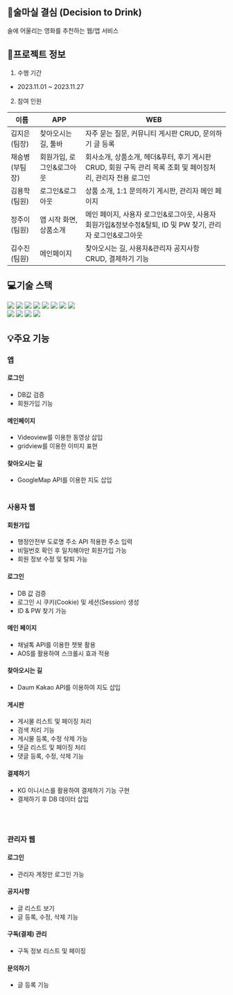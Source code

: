 ## 🍷술마실 결심 (Decision to Drink)
술에 어울리는 영화를 추천하는 웹/앱 서비스



## 📜프로젝트 정보
1. 수행 기간
* 2023.11.01 ~ 2023.11.27

2. 참여 인원

|이름|APP|WEB|
|------|---|---|
|김지은(팀장)|찾아오시는 길, 툴바|자주 묻는 질문, 커뮤니티 게시판 CRUD, 문의하기 글 등록|
|채승병(부팀장)|회원가입, 로그인&로그아웃|회사소개, 상품소개, 헤더&푸터, 후기 게시판 CRUD, 회원 구독 관리 목록 조회 및 페이징처리, 관리자 전용 로그인|
|김용학(팀원)|로그인&로그아웃|상품 소개, 1:1 문의하기 게시판, 관리자 메인 페이지|
|정주이(팀원)|앱 시작 화면, 상품소개|메인 페이지, 사용자 로그인&로그아웃, 사용자 회원가입&정보수정&탈퇴, ID 및 PW 찾기, 관리자 로그인&로그아웃|
|김수진(팀원)|메인페이지|찾아오시는 길, 사용자&관리자 공지사항 CRUD, 결제하기 기능|


## 💻기술 스택
<img src="https://img.shields.io/badge/java-007396?style=for-the-badge&logo=java&logoColor=white"> <img src="https://img.shields.io/badge/html5-E34F26?style=for-the-badge&logo=html5&logoColor=white"> 
  <img src="https://img.shields.io/badge/css-1572B6?style=for-the-badge&logo=css3&logoColor=white"> 
  <img src="https://img.shields.io/badge/javascript-F7DF1E?style=for-the-badge&logo=javascript&logoColor=black"> 
  <img src="https://img.shields.io/badge/jquery-0769AD?style=for-the-badge&logo=jquery&logoColor=white"> <img src="https://img.shields.io/badge/oracle-F80000?style=for-the-badge&logo=oracle&logoColor=white"> <img src="https://img.shields.io/badge/react-61DAFB?style=for-the-badge&logo=react&logoColor=black"> 
  <img src="https://img.shields.io/badge/vue.js-4FC08D?style=for-the-badge&logo=vue.js&logoColor=white"> <br>
  <img src="https://img.shields.io/badge/springboot-6DB33F?style=for-the-badge&logo=springboot&logoColor=white"> <img src="https://img.shields.io/badge/spring-6DB33F?style=for-the-badge&logo=spring&logoColor=white"> <img src="https://img.shields.io/badge/apache tomcat-F8DC75?style=for-the-badge&logo=apachetomcat&logoColor=white">
  <img src="https://img.shields.io/badge/android-34A853?style=for-the-badge&logo=android&logoColor=white">

## 💡주요 기능
### 앱
#### 로그인
- DB값 검증
- 회원가입 기능

#### 메인페이지
- Videoview를 이용한 동영상 삽입
- gridview를 이용한 이미지 표현

#### 찾아오시는 길 
- GoogleMap API를 이용한 지도 삽입
<br><br>
### 사용자 웹
#### 회원가입
- 행정안전부 도로명 주소 API 적용한 주소 입력
- 비밀번호 확인 후 일치해야만 회원가입 가능
- 회원 정보 수정 및 탈퇴 가능

#### 로그인
- DB 값 검증
- 로그인 시 쿠키(Cookie) 및 세션(Session) 생성
- ID & PW 찾기 가능

#### 메인 페이지
- 채널톡 API를 이용한 챗봇 활용
- AOS를 활용하여 스크롤시 효과 적용

#### 찾아오시는 길
- Daum Kakao API를 이용하여 지도 삽입

#### 게시판
- 게시물 리스트 및 페이징 처리
- 검색 처리 기능
- 게시물 등록, 수정 삭제 가능
- 댓글 리스트 및 페이징 처리
- 댓글 등록, 수정, 삭제 기능

#### 결제하기
- KG 이니시스를 활용하여 결제하기 기능 구현
- 결제하기 후 DB 데이터 삽입

<br><br>
### 관리자 웹

#### 로그인
- 관리자 계정만 로그인 가능

#### 공지사항
- 글 리스트 보기
- 글 등록, 수정, 삭제 기능

#### 구독(결제) 관리
- 구독 정보 리스트 및 페이징

#### 문의하기
- 글 등록 기능
